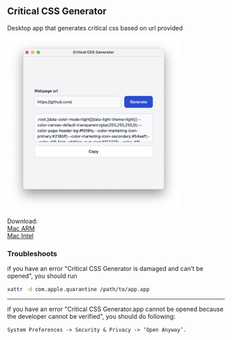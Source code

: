 ## Critical CSS Generator

Desktop app that generates critical css based on url provided

<img width="400px" src="./screenshot.png" />

Download:\
[Mac ARM](https://github.com/silnychyi/electron-critical-css-app/blob/master/build/mac/Critical%20CSS%20Generator-darwin-arm64-1.0.0.zip)\
[Mac Intel](https://github.com/silnychyi/electron-critical-css-app/blob/master/build/mac/Critical%20CSS%20Generator-darwin-x64-1.0.0.zip)


### Troubleshoots

if you have an error "Critical CSS Generator is damaged and can’t be opened", you should run 

```bash
xattr -d com.apple.quarantine /path/to/app.app
```

<hr>

if you have an error "Critical CSS Generator.app cannot be opened because the developer cannot be verified", you should do following: 

```
System Preferences -> Security & Privacy -> ‘Open Anyway’.
```
